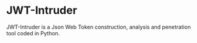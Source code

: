 # JWT-Intruder
JWT-Intruder is a Json Web Token construction, analysis and penetration tool coded in Python.
